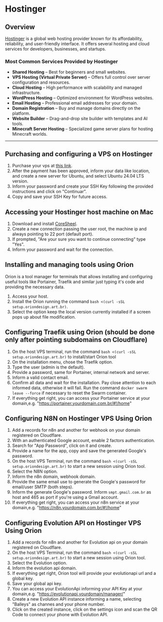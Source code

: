 # Hostinger

## Overview

[Hostinger](https://www.hostinger.com/) is a global web hosting provider known for its affordability, reliability, and user-friendly interface. It offers several hosting and cloud services for developers, businesses, and startups.

### Most Common Services Provided by Hostinger

- **Shared Hosting** – Best for beginners and small websites.
- **VPS Hosting (Virtual Private Server)** – Offers full control over server configuration and resources.
- **Cloud Hosting** – High performance with scalability and managed infrastructure.
- **WordPress Hosting** – Optimized environment for WordPress websites.
- **Email Hosting** – Professional email addresses for your domain.
- **Domain Registration** – Buy and manage domains directly on the platform.
- **Website Builder** – Drag-and-drop site builder with templates and AI tools.
- **Minecraft Server Hosting** – Specialized game server plans for hosting Minecraft worlds.

---

## Purchasing and configuring a VPS on Hostinger

1. Purchase your vps at [this link](https://www.hostinger.com/br/servidor-vps?utm_campaign=Brand-Phrase|NT:Se|LO:BR&utm_medium=ppc&gad_source=1&gad_campaignid=19474423173&gclid=Cj0KCQjwl5jHBhDHARIsAB0YqjwnJDaX9MBZRYvRD-bL0iwK_yQ3tcdkq27LQb-o8nI-ev6Kq6RmFcMaArDtEALw_wcB#pricing).
2. After the payment has been approved, inform your data like location, and create a new server for Ubuntu, and select Ubuntu 24.04 LTS version. 
3. Inform your password and create your SSH Key following the provided instructions and click on "Continuar".
4. Copy and save your SSH Key for future access.


## Accessing your Hostinger host machine on Mac
1. Download and install [CoreSheel](https://apps.apple.com/us/app/core-shell/id1354319581?ls=1&mt=12).
2. Create a new connection passing the user root, the machine ip and always pointing to 22 port (default port).
3. If prompted, "Are your sure you want to continue connecting" type "Yes".
4. Inform your password and wait for the connection.

## Installing and managing tools using Orion

Orion is a tool manager for terminals that allows installing and configuring useful tools like Portainer, Traefik and similar just typing it's code and providing the necessary data.

1. Access your host.
2. Install the Orion running the command `bash <(curl -sSL setup.oriondesign.art.br)`.
3. Select the option keep the local version currently installed if a screen pops up about file modification.


## Configuring Traefik using Orion (should be done only after pointing subdomains on Cloudflare)
1. On the host VPS terminal, run the command `bash <(curl -sSL setup.oriondesign.art.br)` to install/start Orion tool
2. On the installation menu, chose the Traefik option.
3. Type the user (admin is the default).
4. Provide a password, same for Portainer, internal network and server.
5. Inform a valid contact email.
6. Confirm all data and wait for the installation. Pay close attention to each informed data, otherwise it will fail. Run the command `docker swarm leave --force` if necessary to reset the Swarm container.
7. If everything get right, you can access your Portainer service at your domain,e.g. "https://portainer.yourdomain.com.br/#!/home"

## Configuring N8N on Hostinger VPS Using Orion
1. Add a records for n8n and another for webhook on your domain registered on Cloudflare.
2. With an authenticated Google account, enable 2 factors authentication.
3. Search for "App Password", click on it and create.
4. Provide a name for the app, copy and save the generated Google's password.
5. On the host VPS Terminal, run the command `bash <(curl -sSL setup.oriondesign.art.br)` to start a new session using Orion tool.
6. Select the N8N option.
7. Inform the n8n domain, webhook domain.
8. Provide the same email use to generate the Google's password for email/user SMTP (both steps).
9. Inform the generate Google's password. Inform `smpt.gmail.com.br` as host and 465 as port if you're using a Gmail account.
10. If everything get right, you can access your n8n service at your domain,e.g. "https://n8n.yourdomain.com.br/#!/home"

## Configuring Evolution API on Hostinger VPS Using Orion
1. Add a records for n8n and another for Evolution api on your domain registered on Cloudflare.
2. On the host VPS Terminal, run the command `bash <(curl -sSL setup.oriondesign.art.br)` to start a new session using Orion tool.
3. Select the Evolution option.
4. Inform the evolution api domain.
5.  If everything get right, Orion tool will provide your evolutionapi url and a global key.
6.  Save your global api key.
7.  You can access your EvolutionApi informing your API Key at your domain,e.g. "https://evolutionapi.yourdomain/manager/"
8.  Create a new Evolution API instance informing a name, selecting "Balleys" as channes and your phone number.
9.  Click on the created instance, click on the settings icon and scan the QR Code to connect your phone with Evolution API.
